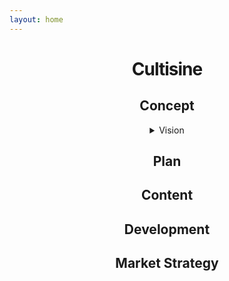 ```yaml
---
layout: home
---
```


<style type="text/css" media="screen">
  .container {
    margin         : 10px auto;
    max-width.     : 600px;
    text-align     : center;
  }
  h1 {
    margin.        : 30px 0;
    font-size.     : 4em;
    line-height.   : 1;
    letter-spacing : -1px;
  }
</style>

<div class="container">
  <h1>Cultisine</h1>


  <h2>Concept</h2>
  <details><summary>Vision</summary>MD</details>
  <h2>Plan</h2>
  <h2>Content</h2>
  <h2>Development</h2>
  <h2>Market Strategy</h2>
</div>
